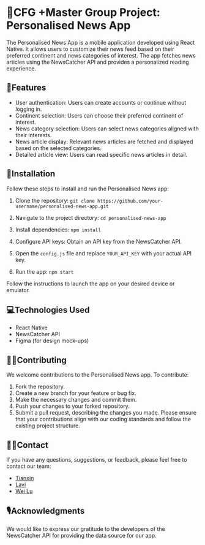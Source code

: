 # 💜CFG +Master Group Project: Personalised News App
The Personalised News App is a mobile application developed using React Native. It allows users to customize their news feed based on their preferred continent and news categories of interest. The app fetches news articles using the NewsCatcher API and provides a personalized reading experience.

## 🧰Features
- User authentication: Users can create accounts or continue without logging in.
- Continent selection: Users can choose their preferred continent of interest.
- News category selection: Users can select news categories aligned with their interests.
- News article display: Relevant news articles are fetched and displayed based on the selected categories.
- Detailed article view: Users can read specific news articles in detail.

## 📂Installation
Follow these steps to install and run the Personalised News app:

1. Clone the repository: `git clone https://github.com/your-username/personalised-news-app.git`

2. Navigate to the project directory: `cd personalised-news-app`

3. Install dependencies: `npm install`

4. Configure API keys: Obtain an API key from the NewsCatcher API.

5. Open the `config.js` file and replace `YOUR_API_KEY` with your actual API key.

6. Run the app: `npm start`

Follow the instructions to launch the app on your desired device or emulator.

## 💻Technologies Used
- React Native
- NewsCatcher API
- Figma (for design mock-ups)

## 👷‍♀️Contributing
We welcome contributions to the Personalised News app. To contribute:
1. Fork the repository.
2. Create a new branch for your feature or bug fix.
3. Make the necessary changes and commit them.
4. Push your changes to your forked repository.
5. Submit a pull request, describing the changes you made.
Please ensure that your contributions align with our coding standards and follow the existing project structure.

## 👩‍💻Contact
If you have any questions, suggestions, or feedback, please feel free to contact our team:
- [Tianxin](https://github.com/Tianxin1001)
- [Lavi](https://github.com/livlavi)
- [Wei Lu](https://github.com/eviii-in-reed)

## 🎙️Acknowledgments
We would like to express our gratitude to the developers of the NewsCatcher API for providing the data source for our app.
